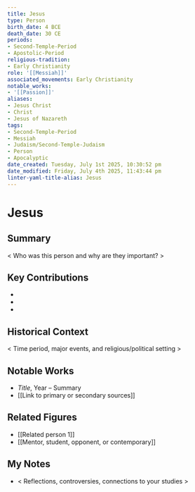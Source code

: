 ```yaml
---
title: Jesus
type: Person
birth_date: 4 BCE
death_date: 30 CE
periods:
- Second-Temple-Period
- Apostolic-Period
religious-tradition:
- Early Christianity
role: '[[Messiah]]'
associated_movements: Early Christianity
notable_works:
- '[[Passion]]'
aliases:
- Jesus Christ
- Christ
- Jesus of Nazareth
tags:
- Second-Temple-Period
- Messiah
- Judaism/Second-Temple-Judaism
- Person
- Apocalyptic
date_created: Tuesday, July 1st 2025, 10:30:52 pm
date_modified: Friday, July 4th 2025, 11:43:44 pm
linter-yaml-title-alias: Jesus
---
```


# Jesus

## Summary
< Who was this person and why are they important? >

## Key Contributions
- 
- 
- 

## Historical Context
< Time period, major events, and religious/political setting >

## Notable Works
- *Title*, Year – Summary
- [[Link to primary or secondary sources]]


## Related Figures
- [[Related person 1]]
- [[Mentor, student, opponent, or contemporary]]

## My Notes
- < Reflections, controversies, connections to your studies >

